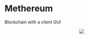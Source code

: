 # Methereum
Blockchain with a client GUI
<p align="center">
  <img src="https://user-images.githubusercontent.com/45080358/160954029-6f30d2de-976f-4549-949e-c3191388c7a4.png" />
</p>
